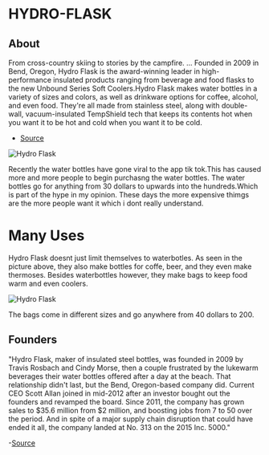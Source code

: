 # HYDRO-FLASK


## About

From cross-country skiing to stories by the campfire. ... Founded in 2009 in Bend, Oregon, Hydro Flask is the award-winning leader in high-performance insulated products ranging from beverage and food flasks to the new Unbound Series Soft Coolers.Hydro Flask makes water bottles in a variety of sizes and colors, as well as drinkware options for coffee, alcohol, and even food. They're all made from stainless steel, along with double-wall, vacuum-insulated TempShield tech that keeps its contents hot when you want it to be hot and cold when you want it to be cold. 

- [Source](https://www.businessinsider.com/which-hydro-flask-should-i-get)

![Hydro Flask](http://www.shorttsupply.com/wp-content/uploads/2018/09/everything_hydroflask.jpg)

Recently the water bottles have gone viral to the app tik tok.This has caused more and more people to begin purchasng the water bottles. The water bottles go for anything from 30 dollars to upwards into the hundreds.Which is part of the hype in my opinion. These days the more expensive thimgs are the more people want it which i dont really understand.

# Many Uses

Hydro Flask doesnt just limit themselves to waterbotles. As seen in the picture above, they also make bottles for coffe, beer, and they even make thermoses. Besides waterbottles however, they make bags to keep food warm and even coolers.

![Hydro Flask](https://www.hydroflask.com/media/catalog/product/v/i/video-stills-tote-nobutton-2019.jpg)

The bags come in different sizes and go anywhere from 40 dollars to 200.

## Founders 

"Hydro Flask, maker of insulated steel bottles, was founded in 2009 by Travis Rosbach and Cindy Morse, then a couple frustrated by the lukewarm beverages their water bottles offered after a day at the beach. That relationship didn't last, but the Bend, Oregon-based company did. Current CEO Scott Allan joined in mid-2012 after an investor bought out the founders and revamped the board. Since 2011, the company has grown sales to $35.6 million from $2 million, and boosting jobs from 7 to 50 over the period. And in spite of a major supply chain disruption that could have ended it all, the company landed  at No. 313 on the 2015 Inc. 5000."

-[Source](https://www.inc.com/alix-stuart/2015-inc5000-how-this-company-overcame-a-toxic-disaster.html)
